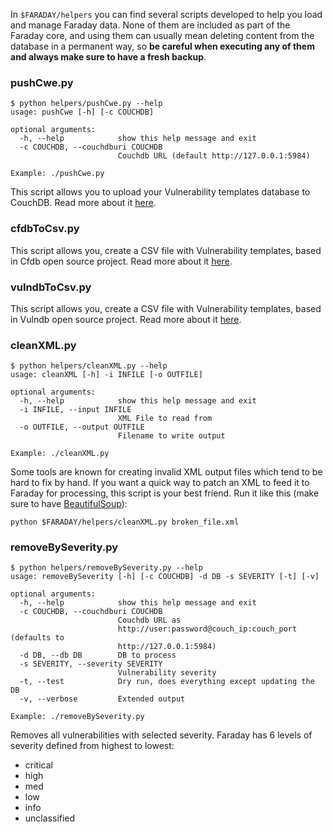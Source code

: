 In ```$FARADAY/helpers``` you can find several scripts developed to help you load and manage Faraday data. None of them are included as part of the Faraday core, and using them can usually mean deleting content from the database in a permanent way, so **be careful when executing any of them and always make sure to have a fresh backup**.

<a name="pushCwe"></a>
### pushCwe.py

```
$ python helpers/pushCwe.py --help
usage: pushCwe [-h] [-c COUCHDB]

optional arguments:
  -h, --help            show this help message and exit
  -c COUCHDB, --couchdburi COUCHDB
                        Couchdb URL (default http://127.0.0.1:5984)

Example: ./pushCwe.py
```

This script allows you to upload your Vulnerability templates database to CouchDB. Read more about it [here](https://github.com/infobyte/faraday/wiki/Vulnerabilities-Database).

<a name="cfdbToCsv"></a>
### cfdbToCsv.py

This script allows you, create a CSV file with Vulnerability templates, based in Cfdb open source project.
Read more about it [here](https://github.com/infobyte/faraday/wiki/Vulnerabilities-Database).

<a name="vulndbToCsv"></a>
### vulndbToCsv.py

This script allows you, create a CSV file with Vulnerability templates, based in Vulndb open source project.
Read more about it [here](https://github.com/infobyte/faraday/wiki/Vulnerabilities-Database).

<a name="cleanXML"></a>
### cleanXML.py

```
$ python helpers/cleanXML.py --help
usage: cleanXML [-h] -i INFILE [-o OUTFILE]

optional arguments:
  -h, --help            show this help message and exit
  -i INFILE, --input INFILE
                        XML File to read from
  -o OUTFILE, --output OUTFILE
                        Filename to write output

Example: ./cleanXML.py
```

Some tools are known for creating invalid XML output files which tend to be hard to fix by hand. If you want a quick way to patch an XML to feed it to Faraday for processing, this script is your best friend. Run it like this (make sure to have [BeautifulSoup](http://www.crummy.com/software/BeautifulSoup/bs4/doc/)):

```
python $FARADAY/helpers/cleanXML.py broken_file.xml
```

<a name="removeBySeverity"></a>
### removeBySeverity.py

```
$ python helpers/removeBySeverity.py --help
usage: removeBySeverity [-h] [-c COUCHDB] -d DB -s SEVERITY [-t] [-v]

optional arguments:
  -h, --help            show this help message and exit
  -c COUCHDB, --couchdburi COUCHDB
                        Couchdb URL as
                        http://user:password@couch_ip:couch_port (defaults to
                        http://127.0.0.1:5984)
  -d DB, --db DB        DB to process
  -s SEVERITY, --severity SEVERITY
                        Vulnerability severity
  -t, --test            Dry run, does everything except updating the DB
  -v, --verbose         Extended output

Example: ./removeBySeverity.py
```

Removes all vulnerabilities with selected severity. Faraday has 6 levels of severity defined from highest to lowest:

* critical
* high
* med
* low
* info
* unclassified

